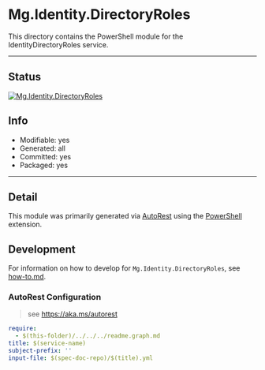 <!-- region Generated -->
# Mg.Identity.DirectoryRoles
This directory contains the PowerShell module for the IdentityDirectoryRoles service.

---
## Status
[![Mg.Identity.DirectoryRoles](https://img.shields.io/powershellgallery/v/Mg.Identity.DirectoryRoles.svg?style=flat-square&label=Mg.Identity.DirectoryRoles "Mg.Identity.DirectoryRoles")](https://www.powershellgallery.com/packages/Mg.Identity.DirectoryRoles/)

## Info
- Modifiable: yes
- Generated: all
- Committed: yes
- Packaged: yes

---
## Detail
This module was primarily generated via [AutoRest](https://github.com/Azure/autorest) using the [PowerShell](https://github.com/Azure/autorest.powershell) extension.

## Development
For information on how to develop for `Mg.Identity.DirectoryRoles`, see [how-to.md](how-to.md).
<!-- endregion -->

### AutoRest Configuration

> see https://aka.ms/autorest

``` yaml
require:
  - $(this-folder)/../../../readme.graph.md
title: $(service-name)
subject-prefix: ''
input-file: $(spec-doc-repo)/$(title).yml
```
